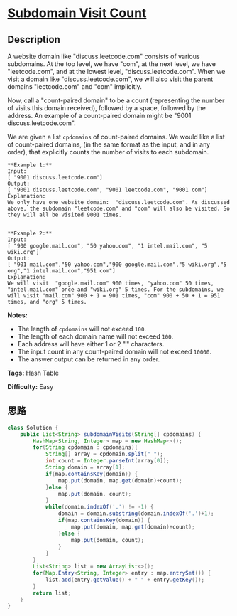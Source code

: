 # [Subdomain Visit Count][title]

## Description

A website domain like "discuss.leetcode.com" consists of various subdomains.
At the top level, we have "com", at the next level, we have "leetcode.com",
and at the lowest level, "discuss.leetcode.com". When we visit a domain like
"discuss.leetcode.com", we will also visit the parent domains "leetcode.com"
and "com" implicitly.

Now, call a "count-paired domain" to be a count (representing the number of
visits this domain received), followed by a space, followed by the address. An
example of a count-paired domain might be "9001 discuss.leetcode.com".

We are given a list `cpdomains` of count-paired domains. We would like a list
of count-paired domains, (in the same format as the input, and in any order),
that explicitly counts the number of visits to each subdomain.
            **Example 1:**    Input:     [ "9001 discuss.leetcode.com"]    Output:     [ "9001 discuss.leetcode.com", "9001 leetcode.com", "9001 com"]    Explanation:     We only have one website domain:  "discuss.leetcode.com". As discussed above, the subdomain "leetcode.com" and "com" will also be visited. So they will all be visited 9001 times.                    **Example 2:**    Input:     [ "900 google.mail.com", "50 yahoo.com", "1 intel.mail.com", "5 wiki.org"]    Output:     [ "901 mail.com","50 yahoo.com","900 google.mail.com","5 wiki.org","5 org","1 intel.mail.com","951 com"]    Explanation:     We will visit  "google.mail.com" 900 times, "yahoo.com" 50 times, "intel.mail.com" once and "wiki.org" 5 times. For the subdomains, we will visit "mail.com" 900 + 1 = 901 times, "com" 900 + 50 + 1 = 951 times, and "org" 5 times.        

**Notes:**

  * The length of `cpdomains` will not exceed `100`. 
  * The length of each domain name will not exceed `100`.
  * Each address will have either 1 or 2 "." characters.
  * The input count in any count-paired domain will not exceed `10000`.
  * The answer output can be returned in any order.


**Tags:** Hash Table

**Difficulty:** Easy

## 思路

``` java
class Solution {
    public List<String> subdomainVisits(String[] cpdomains) {
        HashMap<String, Integer> map = new HashMap<>();
        for(String cpdomain : cpdomains){
            String[] array = cpdomain.split(" ");
            int count = Integer.parseInt(array[0]);
            String domain = array[1];
            if(map.containsKey(domain)) {
                map.put(domain, map.get(domain)+count);
            }else {
                map.put(domain, count);
            }
            while(domain.indexOf('.') != -1) {
                domain = domain.substring(domain.indexOf('.')+1);
                if(map.containsKey(domain)) {
                    map.put(domain, map.get(domain)+count);
                }else {
                    map.put(domain, count);
                }
            }
        }
        List<String> list = new ArrayList<>();
        for(Map.Entry<String, Integer> entry : map.entrySet()) { 
            list.add(entry.getValue() + " " + entry.getKey()); 
        }
        return list;
    }
}
```

[title]: https://leetcode.com/problems/subdomain-visit-count
